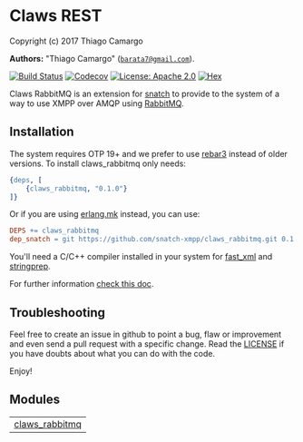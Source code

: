 

# Claws REST #

Copyright (c) 2017 Thiago Camargo

__Authors:__ "Thiago Camargo" ([`barata7@gmail.com`](mailto:barata7@gmail.com)).

[![Build Status](https://img.shields.io/travis/snatch-xmpp/claws_rabbitmq/master.svg)](https://travis-ci.org/snatch-xmpp/claws_rabbitmq)
[![Codecov](https://img.shields.io/codecov/c/github/snatch-xmpp/claws_rabbitmq.svg)](https://codecov.io/gh/snatch-xmpp/claws_rabbitmq)
[![License: Apache 2.0](https://img.shields.io/github/license/snatch-xmpp/claws_rabbitmq.svg)](https://raw.githubusercontent.com/snatch-xmpp/claws_rabbitmq/master/LICENSE)
[![Hex](https://img.shields.io/hexpm/v/claws_rabbitmq.svg)](https://hex.pm/packages/claws_rabbitmq)

Claws RabbitMQ is an extension for [snatch](https://github.com/snatch-xmpp/snatch) to provide to the system of a way to use XMPP over AMQP using [RabbitMQ](https://www.rabbitmq.com/).

Installation
------------

The system requires OTP 19+ and we prefer to use [rebar3](http://www.rebar3.org) instead of older versions. To install claws_rabbitmq only needs:

```erlang
{deps, [
    {claws_rabbitmq, "0.1.0"}
]}
```

Or if you are using [erlang.mk](https://erlang.mk) instead, you can use:

```Makefile
DEPS += claws_rabbitmq
dep_snatch = git https://github.com/snatch-xmpp/claws_rabbitmq.git 0.1.0
```

You'll need a C/C++ compiler installed in your system for [fast_xml](https://github.com/processone/fast_xml) and [stringprep](https://github.com/processone/stringprep).

For further information [check this doc](doc/how-to/claws_rabbitmq.md).

Troubleshooting
---------------

Feel free to create an issue in github to point a bug, flaw or improvement and even send a pull request with a specific change. Read the [LICENSE](LICENSE) if you have doubts about what you can do with the code.

Enjoy!


## Modules ##


<table width="100%" border="0" summary="list of modules">
<tr><td><a href="claws_rabbitmq.md" class="module">claws_rabbitmq</a></td></tr></table>

